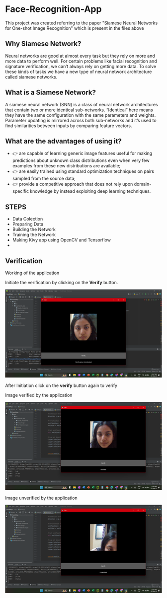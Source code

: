 
# Face-Recognition-App
This project was created referring to the paper "Siamese Neural Networks for One-shot Image Recognition" which is present in the files above
## Why Siamese Network?
Neural networks are good at almost every task but they rely on more and more data to perform well. For certain problems like facial recognition and signature verification, we can’t always rely on getting more data. To solve these kinds of tasks we have a new type of neural network architecture called siamese networks.

## What is a Siamese Network?
A siamese neural network (SNN) is a class of neural network architectures that contain two or more identical sub-networks. “Identical” here means they have the same configuration with the same parameters and weights. Parameter updating is mirrored across both sub-networks and it’s used to find similarities between inputs by comparing feature vectors.
## What are the advantages of using it?

- 👉  are capable of learning generic image features useful for making predictions about unknown class distributions even when very few examples from these new distributions are available;
- 👉  are easily trained using standard optimization techniques on pairs sampled from the source
data; 
- 👉 provide a competitive approach that does not rely upon domain-specific knowledge by instead exploiting deep learning techniques.

## STEPS
- Data Colection
- Preparing Data
- Building the Network
- Training the Network
- Making Kivy app using OpenCV and Tensorflow
- 
## Verification

Working of the application

Initiate the verification by clicking on the **Verify** button.

![](https://github.com/archisha13/Face-Recognition-App/blob/main/Uninitiated.png)


After Initiation click on the **verify** button again to verify

Image verified by the application

![](https://github.com/archisha13/Face-Recognition-App/blob/main/Verified.png)



Image unverified by the application

![](https://github.com/archisha13/Face-Recognition-App/blob/main/Unverified.png)


[//]: # (These are reference links used in the body of this note and get stripped out when the markdown processor does its job. There is no need to format nicely because it shouldn't be seen. Thanks SO - http://stackoverflow.com/questions/4823468/store-comments-in-markdown-syntax)

   [dill]: <https://github.com/joemccann/dillinger>
   [git-repo-url]: <https://github.com/joemccann/dillinger.git>
   [john gruber]: <http://daringfireball.net>
   [df1]: <http://daringfireball.net/projects/markdown/>
   [markdown-it]: <https://github.com/markdown-it/markdown-it>
   [Ace Editor]: <http://ace.ajax.org>
   [node.js]: <http://nodejs.org>
   [Twitter Bootstrap]: <http://twitter.github.com/bootstrap/>
   [jQuery]: <http://jquery.com>
   [@tjholowaychuk]: <http://twitter.com/tjholowaychuk>
   [express]: <http://expressjs.com>
   [AngularJS]: <http://angularjs.org>
   [Gulp]: <http://gulpjs.com>

   [PlDb]: <https://github.com/joemccann/dillinger/tree/master/plugins/dropbox/README.md>
   [PlGh]: <https://github.com/joemccann/dillinger/tree/master/plugins/github/README.md>
   [PlGd]: <https://github.com/joemccann/dillinger/tree/master/plugins/googledrive/README.md>
   [PlOd]: <https://github.com/joemccann/dillinger/tree/master/plugins/onedrive/README.md>
   [PlMe]: <https://github.com/joemccann/dillinger/tree/master/plugins/medium/README.md>
   [PlGa]: <https://github.com/RahulHP/dillinger/blob/master/plugins/googleanalytics/README.md>

